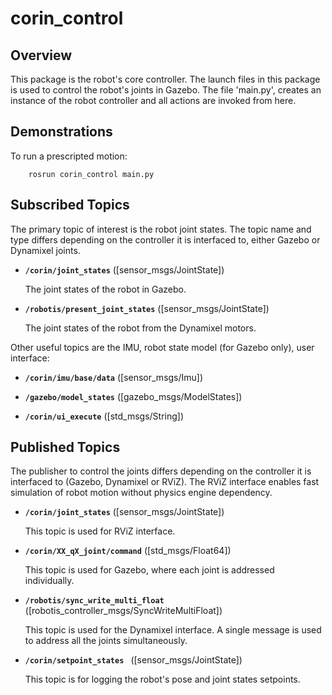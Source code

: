 # corin_control

## Overview

This package is the robot's core controller. The launch files in this package is used to control the robot's joints in Gazebo. The file 'main.py', creates an instance of the robot controller and all actions are invoked from here. 

## Demonstrations
To run a prescripted motion:

        rosrun corin_control main.py
        
## Subscribed Topics

The primary topic of interest is the robot joint states. The topic name and type differs depending on the controller it is interfaced to, either Gazebo or Dynamixel joints.

* **`/corin/joint_states`** ([sensor_msgs/JointState])

    The joint states of the robot in Gazebo.

* **`/robotis/present_joint_states`** ([sensor_msgs/JointState])

    The joint states of the robot from the Dynamixel motors.

Other useful topics are the IMU, robot state model (for Gazebo only), user interface:

* **`/corin/imu/base/data`** ([sensor_msgs/Imu])

* **`/gazebo/model_states`** ([gazebo_msgs/ModelStates])

* **`/corin/ui_execute`** ([std_msgs/String])

## Published Topics

The publisher to control the joints differs depending on the controller it is interfaced to (Gazebo, Dynamixel or RViZ). The RViZ interface enables fast simulation of robot motion without physics engine dependency. 

* **`/corin/joint_states`** ([sensor_msgs/JointState])

    This topic is used for RViZ interface.

* **`/corin/XX_qX_joint/command`** ([std_msgs/Float64])

    This topic is used for Gazebo, where each joint is addressed individually.

* **`/robotis/sync_write_multi_float`** ([robotis_controller_msgs/SyncWriteMultiFloat])

    This topic is used for the Dynamixel interface. A single message is used to address all the joints simultaneously.

* **`/corin/setpoint_states `** ([sensor_msgs/JointState])

    This topic is for logging the robot's pose and joint states setpoints.

